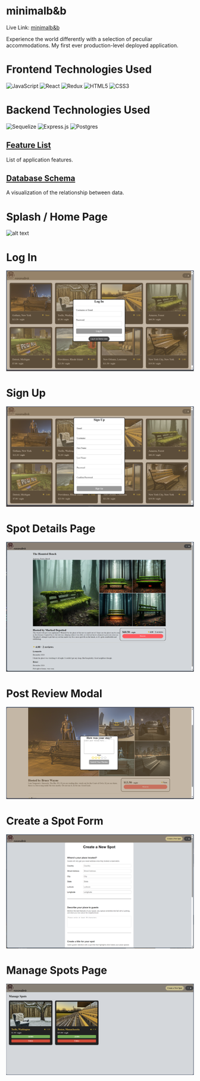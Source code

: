 # minimalb&b
Live Link: [minimalb&b](https://minimalbnb.zevb.dev)

Experience the world differently with a selection of peculiar accommodations.
My first ever production-level deployed application.

# Frontend Technologies Used
![JavaScript](https://img.shields.io/badge/javascript-%23323330.svg?style=for-the-badge&logo=javascript&logoColor=%23F7DF1E)
![React](https://img.shields.io/badge/react-%2320232a.svg?style=for-the-badge&logo=react&logoColor=%2361DAFB)
![Redux](https://img.shields.io/badge/redux-%23593d88.svg?style=for-the-badge&logo=redux&logoColor=white)
![HTML5](https://img.shields.io/badge/html5-%23E34F26.svg?style=for-the-badge&logo=html5&logoColor=white)
![CSS3](https://img.shields.io/badge/css3-%231572B6.svg?style=for-the-badge&logo=css3&logoColor=white)

# Backend Technologies Used
![Sequelize](https://img.shields.io/badge/Sequelize-52B0E7?style=for-the-badge&logo=Sequelize&logoColor=white)
![Express.js](https://img.shields.io/badge/express.js-%23404d59.svg?style=for-the-badge&logo=express&logoColor=%2361DAFB)
![Postgres](https://img.shields.io/badge/postgresql-%23316192.svg?style=for-the-badge&logo=postgresql&logoColor=white)

## [Feature List](https://github.com/zev-b/minimalbnb/wiki/Feature-List)
List of application features.

## [Database Schema](https://github.com/zev-b/minimalbnb/wiki/Database-Schema)
A visualization of the relationship between data.


# Splash / Home Page
![alt text](image.png)
# Log In
![alt text](image-1.png)
# Sign Up
![alt text](image-2.png)
# Spot Details Page
![alt text](image-3.png)
# Post Review Modal
![alt text](image-4.png)
# Create a Spot Form
![alt text](image-5.png)
# Manage Spots Page
![alt text](image-6.png)
